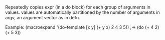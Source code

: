   Repeatedly copies expr (in a do block) for each group of arguments
  in values.  values are automatically partitioned by the number of
  arguments in argv, an argument vector as in defn.

  Example: (macroexpand '(do-template [x y] (+ y x) 2 4 3 5))
           ;=> (do (+ 4 2) (+ 5 3))